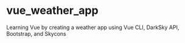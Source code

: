 # vue_weather_app
Learning Vue by creating a weather app using Vue CLI, DarkSky API, Bootstrap, and Skycons
